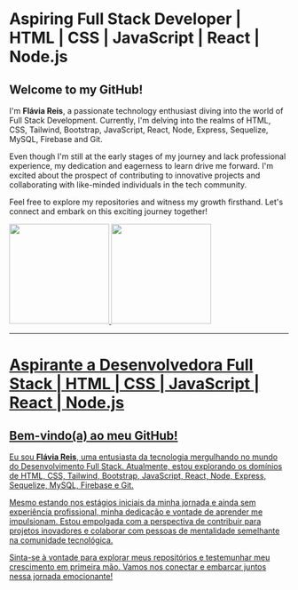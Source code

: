 # Aspiring Full Stack Developer | HTML | CSS | JavaScript | React | Node.js

## Welcome to my GitHub!

I'm **Flávia Reis**, a passionate technology enthusiast diving into the world of Full Stack Development. Currently, I'm delving into the realms of HTML, CSS, Tailwind, Bootstrap, JavaScript, React, Node, Express, Sequelize, MySQL, Firebase and Git.

Even though I'm still at the early stages of my journey and lack professional experience, my dedication and eagerness to learn drive me forward. I'm excited about the prospect of contributing to innovative projects and collaborating with like-minded individuals in the tech community.

Feel free to explore my repositories and witness my growth firsthand. Let's connect and embark on this exciting journey together!

<div>
<a href="https://github.com/flaviare1s">
<img loading="lazy" height="180em" src="https://github-readme-stats.vercel.app/api/top-langs/?username=flaviare1s&layout=compact&langs_count=7&theme=dracula"/>
<img loading="lazy" height="180em" src="https://github-readme-stats.vercel.app/api?username=flaviare1s&show_icons=true&theme=dracula&include_all_commits=true&count_private=true"/>
</div>

---

# Aspirante a Desenvolvedora Full Stack | HTML | CSS | JavaScript | React | Node.js

## Bem-vindo(a) ao meu GitHub!

Eu sou **Flávia Reis**, uma entusiasta da tecnologia mergulhando no mundo do Desenvolvimento Full Stack. Atualmente, estou explorando os domínios de HTML, CSS, Tailwind, Bootstrap, JavaScript, React, Node, Express, Sequelize, MySQL, Firebase e Git.

Mesmo estando nos estágios iniciais da minha jornada e ainda sem experiência profissional, minha dedicação e vontade de aprender me impulsionam. Estou empolgada com a perspectiva de contribuir para projetos inovadores e colaborar com pessoas de mentalidade semelhante na comunidade tecnológica.

Sinta-se à vontade para explorar meus repositórios e testemunhar meu crescimento em primeira mão. Vamos nos conectar e embarcar juntos nessa jornada emocionante!

